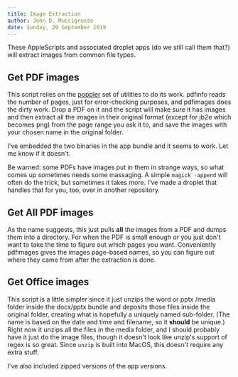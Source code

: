 ```yaml
---
title: Image Extraction
author: John D. Muccigrosso
date: Sunday, 29 September 2019
---
```


These AppleScripts and associated droplet apps (do we still call them that?) will extract images from common file types.

## Get PDF images

This script relies on the [poppler](https://poppler.freedesktop.org) set of utilities to do its work. pdfinfo reads the number of pages, just for error-checking purposes, and pdfimages does the dirty work. Drop a PDF on it and the script will make sure it has images and then extract all the images in their original format (except for jb2e which becomes png) from the page range you ask it to, and save the images with your chosen name in the original folder.

I've embedded the two binaries in the app bundle and it seems to work. Let me know if it doesn't.

Be warned: some PDFs have images put in them in strange ways, so what comes up sometimes needs some massaging. A simple `magick -append` will often do the trick, but sometimes it takes more. I've made a droplet that handles that for you, too, over in another repository.

## Get All PDF images

As the name suggests, this just pulls **all** the images from a PDF and dumps them into a directory. For when the PDF is small enough or you just don't want to take the time to figure out which pages you want. Conveniently pdfimages gives the images page-based names, so you can figure out where they came from after the extraction is done.

## Get Office images

This script is a little simpler since it just unzips the word or pptx /media folder inside the docx/pptx bundle and deposits those files inside the original folder, creating what is hopefully a uniquely named sub-folder. (The name is based on the date and time and filename, so it **should** be unique.) Right now it unzips all the files in the media folder, and I should probably have it just do the image files, though it doesn't look like unzip's support of regex is so great. Since `unzip` is built into MacOS, this doesn't require any extra stuff.

I've also included zipped versions of the app versions.
